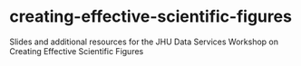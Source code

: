 # creating-effective-scientific-figures
Slides and additional resources for the JHU Data Services Workshop on Creating Effective Scientific Figures
